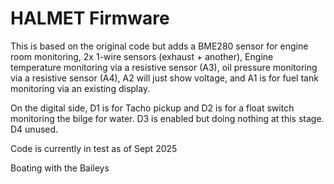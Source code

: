 # HALMET Firmware

This is based on the original code but adds a BME280 sensor for engine room monitoring, 2x 1-wire sensors (exhaust + another), Engine temperature monitoring via a resistive sensor (A3), oil pressure monitoring via a resistive sensor (A4), A2 will just show voltage, and A1 is for fuel tank monitoring via an existing display. 

On the digital side, D1 is for Tacho pickup and D2 is for a float switch monitoring the bilge for water. D3 is enabled but doing nothing at this stage. D4 unused.

Code is currently in test as of Sept 2025

Boating with the Baileys
